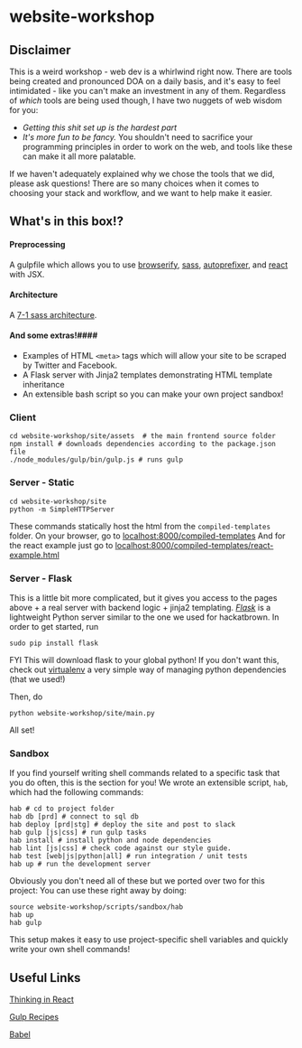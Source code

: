 # website-workshop

## Disclaimer ##
This is a weird workshop - web dev is a whirlwind right now. There are tools being created and pronounced DOA on a daily basis, and it's easy to feel intimidated - like you can't make an investment in any of them. Regardless of *which* tools are being used though, I have two nuggets of web wisdom for you:
* *Getting this shit set up is the hardest part*
* *It's more fun to be fancy.* You shouldn't need to sacrifice your programming principles in order to work on the web, and tools like these can make it all more palatable.

If we haven't adequately explained why we chose the tools that we did, please ask questions! There are so many choices when it comes to choosing your stack and workflow, and we want to help make it easier.

## What's in this box!? ##
#### Preprocessing
A gulpfile which allows you to use [browserify](http://browserify.org/), [sass](http://sass-lang.com/), [autoprefixer](https://github.com/postcss/autoprefixer), and [react](https://facebook.github.io/react/) with JSX.

#### Architecture
A [7-1 sass architecture](https://sass-guidelin.es/#the-7-1-pattern).

#### And some extras!####
* Examples of HTML `<meta>` tags which will allow your site to be scraped by Twitter and Facebook.
* A Flask server with Jinja2 templates demonstrating HTML template inheritance
* An extensible bash script so you can make your own project sandbox!

### Client ###
```
cd website-workshop/site/assets  # the main frontend source folder
npm install # downloads dependencies according to the package.json file
./node_modules/gulp/bin/gulp.js # runs gulp 
```

### Server - Static ###
```
cd website-workshop/site
python -m SimpleHTTPServer
```
These commands statically host the html from the `compiled-templates` folder.
On your browser, go to [localhost:8000/compiled-templates](http://localhost:8000/compiled-templates)
And for the react example just go to [localhost:8000/compiled-templates/react-example.html](http://http://localhost:8000/compiled-templates/react-example.html)

### Server - Flask ###
This is a little bit more complicated, but it gives you access to the pages above + a real server with backend logic + jinja2 templating.
[*Flask*](http://flask.pocoo.org/) is a lightweight Python server similar to the one we used for hackatbrown. In order to get started, run 
```
sudo pip install flask
```

FYI This will download flask to your global python! If you don't want this, check out [virtualenv](https://virtualenv.pypa.io/en/latest/installation.html) a very simple way of managing python dependencies (that we used!)

Then, do
```
python website-workshop/site/main.py
```
All set!

### Sandbox ###
If you find yourself writing shell commands related to a specific task that you do often, this is the section for you!
We wrote an extensible script, `hab`, which had the following commands:
```
hab # cd to project folder
hab db [prd] # connect to sql db
hab deploy [prd|stg] # deploy the site and post to slack
hab gulp [js|css] # run gulp tasks
hab install # install python and node dependencies
hab lint [js|css] # check code against our style guide.
hab test [web|js|python|all] # run integration / unit tests 
hab up # run the development server
```
Obviously you don't need all of these but we ported over two for this project:
You can use these right away by doing:
```
source website-workshop/scripts/sandbox/hab
hab up
hab gulp
```
This setup makes it easy to use project-specific shell variables and quickly write your own shell commands!

## Useful Links ##
[Thinking in React](https://facebook.github.io/react/docs/thinking-in-react.html)

[Gulp Recipes](https://github.com/gulpjs/gulp/tree/master/docs/recipes)

[Babel](https://babeljs.io/)
